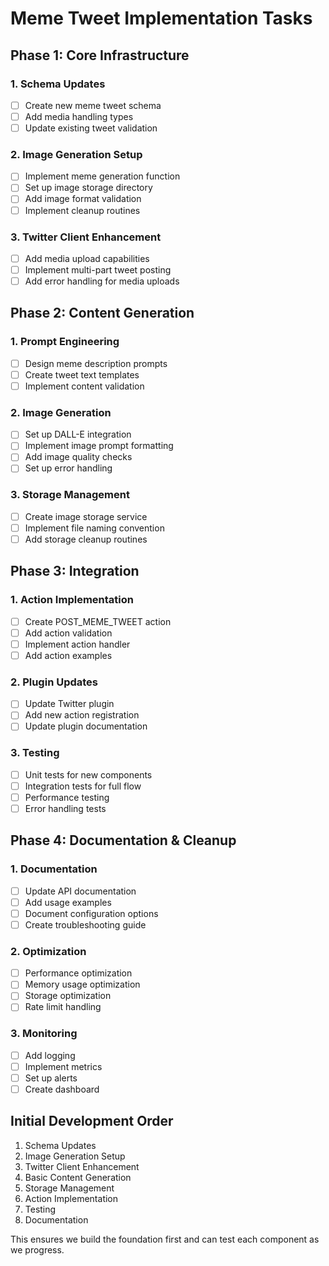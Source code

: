 # Meme Tweet Implementation Tasks

## Phase 1: Core Infrastructure

### 1. Schema Updates
- [ ] Create new meme tweet schema
- [ ] Add media handling types
- [ ] Update existing tweet validation

### 2. Image Generation Setup
- [ ] Implement meme generation function
- [ ] Set up image storage directory
- [ ] Add image format validation
- [ ] Implement cleanup routines

### 3. Twitter Client Enhancement
- [ ] Add media upload capabilities
- [ ] Implement multi-part tweet posting
- [ ] Add error handling for media uploads

## Phase 2: Content Generation

### 1. Prompt Engineering
- [ ] Design meme description prompts
- [ ] Create tweet text templates
- [ ] Implement content validation

### 2. Image Generation
- [ ] Set up DALL-E integration
- [ ] Implement image prompt formatting
- [ ] Add image quality checks
- [ ] Set up error handling

### 3. Storage Management
- [ ] Create image storage service
- [ ] Implement file naming convention
- [ ] Add storage cleanup routines

## Phase 3: Integration

### 1. Action Implementation
- [ ] Create POST_MEME_TWEET action
- [ ] Add action validation
- [ ] Implement action handler
- [ ] Add action examples

### 2. Plugin Updates
- [ ] Update Twitter plugin
- [ ] Add new action registration
- [ ] Update plugin documentation

### 3. Testing
- [ ] Unit tests for new components
- [ ] Integration tests for full flow
- [ ] Performance testing
- [ ] Error handling tests

## Phase 4: Documentation & Cleanup

### 1. Documentation
- [ ] Update API documentation
- [ ] Add usage examples
- [ ] Document configuration options
- [ ] Create troubleshooting guide

### 2. Optimization
- [ ] Performance optimization
- [ ] Memory usage optimization
- [ ] Storage optimization
- [ ] Rate limit handling

### 3. Monitoring
- [ ] Add logging
- [ ] Implement metrics
- [ ] Set up alerts
- [ ] Create dashboard

## Initial Development Order

1. Schema Updates
2. Image Generation Setup
3. Twitter Client Enhancement
4. Basic Content Generation
5. Storage Management
6. Action Implementation
7. Testing
8. Documentation

This ensures we build the foundation first and can test each component as we progress.